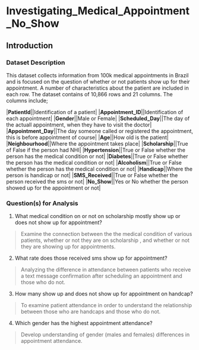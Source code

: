 # Investigating_Medical_Appointment_No_Show

<a id='intro'></a>
## Introduction

### Dataset Description 

This dataset collects information from 100k medical appointments in Brazil and is focused on the question of whether or not patients show up for their appointment. A number of characteristics about the patient are included in each row.
The dataset contains of 10,866 rows and 21 columns. The columns include;



|**PatientId**||Identification of a patient|
|**Appointment_ID**||Identification of each appointment|
|**Gender**||Male or Female|
|**Scheduled_Day**||The day of the actuall appointment, when they have to visit the doctor|
|**Appointment_Day**||The day someone called or registered the appointment, this is before appointment of course|
|**Age**||How old is the patient|
|**Neighbourhood**||Where the appointment takes place|
|**Scholarship**||True of False if the person had NHI| 
|**Hypertension**||True or False whether the person has the medical condition or not|
|**Diabetes**||True or False whether the person has the medical condition or not|
|**Alcoholism**||True or False whether the person has the medical condition or not|
|**Handicap**||Where the person is handicap or not|
|**SMS_Received**||True or False whether the person received the sms or not|
|**No_Show**||Yes or No whether the person showed up for the appointment or not|


### Question(s) for Analysis

1) What medical condition on or not on scholarship mostly show up or does not show up for appointment?

> Examine the connection between the the medical condition of various patients, whether or not they are on scholarship , and whether or not they are showing up for appointments.

2) What rate does those received sms show up for appointment?

> Analyzing the difference in attendance between patients who receive a text message confirmation after scheduling an appointment and those who do not.

3) How many show up and does not show up for appointment on handcap?

> To examine patient attendance in order to understand the relationship between those who are handcaps and those who do not.

4) Which gender has the highest appointment attendance?

> Develop understanding of gender (males and females) differences in appointment attendance.
